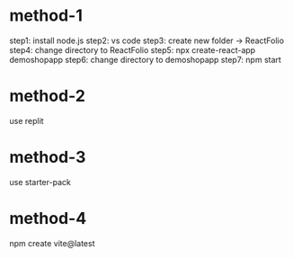 # method-1
step1: install node.js
step2: vs code
step3: create new folder -> ReactFolio
step4: change directory to ReactFolio
step5: npx create-react-app demoshopapp
step6: change directory to demoshopapp
step7: npm start

# method-2
use replit

# method-3
use starter-pack

# method-4
npm create vite@latest